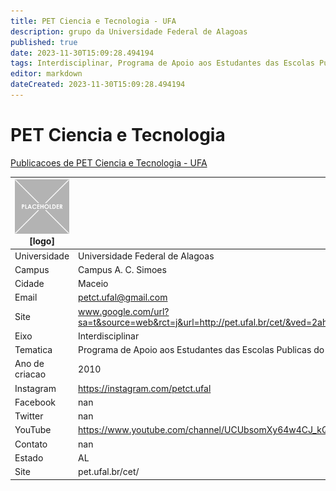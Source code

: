 ```yaml
---
title: PET Ciencia e Tecnologia - UFA
description: grupo da Universidade Federal de Alagoas
published: true
date: 2023-11-30T15:09:28.494194
tags: Interdisciplinar, Programa de Apoio aos Estudantes das Escolas Publicas do Estado
editor: markdown
dateCreated: 2023-11-30T15:09:28.494194
---
```


# PET Ciencia e Tecnologia

[Publicacoes de PET Ciencia e Tecnologia - UFA](/atividade/12PETCienciaeTecnologiaUFA/feed.md)

| ![placeholder.png](/placeholder.png) [logo] | [foto do grupo] UFA         |
| ------------------------------------------- | ------------------------------------------------- |
| Universidade                                | Universidade Federal de Alagoas      |
| Campus                                      | Campus A. C. Simoes            |
| Cidade                                      | Maceio             |
| Email                                       | petct.ufal@gmail.com             |
| Site                                        | www.google.com/url?sa=t&source=web&rct=j&url=http://pet.ufal.br/cet/&ved=2ahUKEwi7xPPtsdPsAhXHGbkGHWPADroQFjAAegQIAhAB&usg=AOvVaw3C0xFUwTxke425Qmjh9mLM              |
| Eixo                                        | Interdisciplinar              |
| Tematica                                    | Programa de Apoio aos Estudantes das Escolas Publicas do Estado          |
| Ano de criacao                              | 2010        |
| Instagram                                   | https://instagram.com/petct.ufal         |
| Facebook                                    | nan          |
| Twitter                                     | nan           |
| YouTube                                     | https://www.youtube.com/channel/UCUbsomXy64w4CJ_kQMc-L7g           |
| Contato                                     | nan         |
| Estado                                      |  AL            |
| Site                                        | pet.ufal.br/cet/ |

